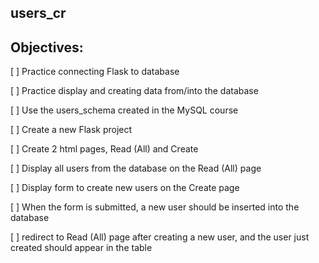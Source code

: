 ## users_cr

## Objectives:


[ ] Practice connecting Flask to database

[ ] Practice display and creating data from/into the database

[ ] Use the users_schema created in the MySQL course

[ ] Create a new Flask project

[ ] Create 2 html pages, Read (All) and Create

[ ] Display all users from the database on the Read (All) page

[ ] Display form to create new users on the Create page

[ ] When the form is submitted, a new user should be inserted into the database

[ ] redirect to Read (All) page after creating a new user, and the user just created should appear in the table
